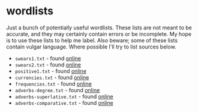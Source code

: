 # wordlists

Just a bunch of potentially useful wordlists. These lists are not meant to be accurate, and they may certainly contain errors or be incomplete. My hope is to use these lists to help me label. Also beware; some of these lists contain vulgar language. Where possible I'll try to list sources below. 

- `swears1.txt` - found [online](https://data.world/natereed/banned-words-list/workspace/file?filename=swearWords.txt)
- `swears2.txt` - found [online](https://www.cs.cmu.edu/~biglou/resources/bad-words.txt)
- `positive1.txt` - found [online](https://www.vocabulary.com/lists/179734)
- `currencies.txt` - found [online](https://www.nltk.org/api/nltk.corpus.reader.wordlist.html#nltk.corpus.reader.wordlist.UnicharsCorpusReader)
- `frequencies.txt` - found [online](https://en.wiktionary.org/wiki/Category:English_frequency_adverbs)
- `adverbs-degree.txt` - found [online](https://en.wiktionary.org/wiki/Category:English_degree_adverbs)
- `adverbs-superlative.txt` - found [online](https://en.wiktionary.org/wiki/Category:English_superlative_adverbs)
- `adverbs-comparative.txt` - found [online](https://en.wiktionary.org/wiki/Category:English_comparative_adverbs)
